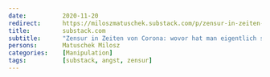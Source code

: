 ```yaml
---
date:          2020-11-20
redirect:      https://miloszmatuschek.substack.com/p/zensur-in-zeiten-von-corona-wovor
title:         substack.com
subtitle:      "Zensur in Zeiten von Corona: wovor hat man eigentlich solche Angst?"
persons:       Matuschek Milosz
categories:    [Manipulation]
tags:          [substack, angst, zensur]
---
```

